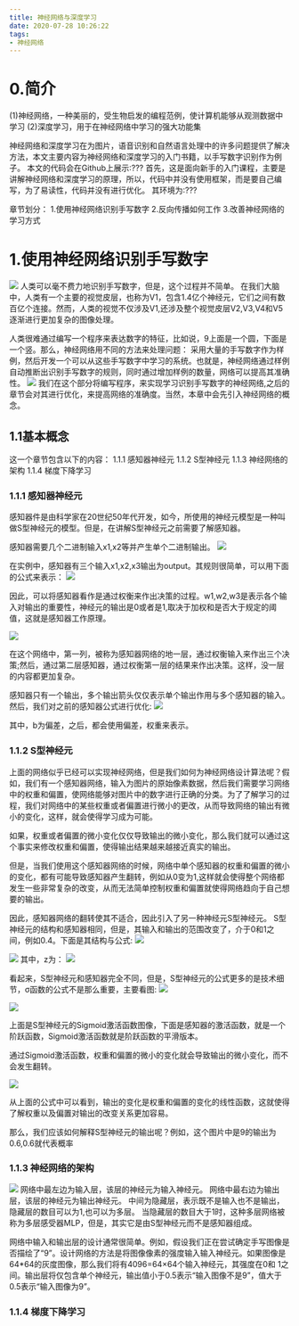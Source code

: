 ```yaml
---
title: 神经网络与深度学习
date: 2020-07-28 10:26:22
tags:
- 神经网络
---
```

# 0.简介
(1)神经网络，一种美丽的，受生物启发的编程范例，使计算机能够从观测数据中学习
(2)深度学习，用于在神经网络中学习的强大功能集

神经网络和深度学习在为图片，语音识别和自然语言处理中的许多问题提供了解决方法，本文主要内容为神经网络和深度学习的入门书籍，以手写数字识别作为例子。
本文的代码会在Github上展示:???
首先，这是面向新手的入门课程，主要是讲解神经网络和深度学习的原理，所以，代码中并没有使用框架，而是要自己编写，为了易读性，代码并没有进行优化。
其环境为:???

章节划分：
1.使用神经网络识别手写数字
2.反向传播如何工作
3.改善神经网络的学习方式

# 1.使用神经网络识别手写数字
![](手写数字.png)
人类可以毫不费力地识别手写数字，但是，这个过程并不简单。
在我们大脑中，人类有一个主要的视觉皮层，也称为V1，包含1.4亿个神经元，它们之间有数百亿个连接。然而，人类的视觉不仅涉及V1,还涉及整个视觉皮层V2,V3,V4和V5逐渐进行更加复杂的图像处理。

人类很难通过编写一个程序来表达数字的特征，比如说，9上面是一个圆，下面是一个竖。那么，神经网络用不同的方法来处理问题：
采用大量的手写数字作为样例，然后开发一个可以从这些手写数字中学习的系统。也就是，神经网络通过样例自动推断出识别手写数字的规则，同时通过增加样例的数量，网络可以提高其准确性。
![](训练实例.png)
我们在这个部分将编写程序，来实现学习识别手写数字的神经网络,之后的章节会对其进行优化，来提高网络的准确度。当然，本章中会先引入神经网络的概念。

## 1.1基本概念
这一个章节包含以下的内容：
1.1.1 感知器神经元
1.1.2 S型神经元
1.1.3 神经网络的架构
1.1.4 梯度下降学习

### 1.1.1 感知器神经元
感知器件是由科学家在20世纪50年代开发，如今，所使用的神经元模型是一种叫做S型神经元的模型。但是，在讲解S型神经元之前需要了解感知器。

感知器需要几个二进制输入x1,x2等并产生单个二进制输出。
![](感知器.png)

在实例中，感知器有三个输入x1,x2,x3输出为output。其规则很简单，可以用下面的公式来表示：
![](感知器公式1.png)

因此，可以将感知器看作是通过权衡来作出决策的过程。w1,w2,w3是表示各个输入对输出的重要性，神经元的输出是0或者是1,取决于加权和是否大于规定的阈值，这就是感知器工作原理。

![](感知器网络.png)

在这个网络中，第一列，被称为感知器网络的地一层，通过权衡输入来作出三个决策;然后，通过第二层感知器，通过权衡第一层的结果来作出决策。这样，没一层的内容都更加复杂。

感知器只有一个输出，多个输出箭头仅仅表示单个输出作用与多个感知器的输入。然后，我们对之前的感知器公式进行优化:
![](感知器公式优化.png)

其中，b为偏差，之后，都会使用偏差，权重来表示。

### 1.1.2 S型神经元
上面的网络似乎已经可以实现神经网络，但是我们如何为神经网络设计算法呢？假如，我们有一个感知器网络，输入为图片的原始像素数据，然后我们需要学习网络中的权重和偏置，使网络能够对图片中的数字进行正确的分类。为了了解学习的过程，我们对网络中的某些权重或者偏置进行微小的更改，从而导致网络的输出有微小的变化，这样，就会使得学习成为可能。

如果，权重或者偏置的微小变化仅仅导致输出的微小变化，那么我们就可以通过这个事实来修改权重和偏置，使得输出结果越来越接近真实的输出。

但是，当我们使用这个感知器网络的时候，网络中单个感知器的权重和偏置的微小的变化，都有可能导致感知器产生翻转，例如从0变为1,这样就会使得整个网络都发生一些非常复杂的改变，从而无法简单控制权重和偏置就使得网络趋向于自己想要的输出。

因此，感知器网络的翻转使其不适合，因此引入了另一种神经元S型神经元。
S型神经元的结构和感知器相同，但是，其输入和输出的范围改变了，介于0和1之间，例如0.4。下面是其结构与公式:
![](感知器.png)

![](S型神经元公式1.png)
其中，z为：
![](S型神经元公式2.png)

看起来，S型神经元和感知器完全不同，但是，S型神经元的公式更多的是技术细节，σ函数的公式不是那么重要，主要看图:
![](Sigmoid激活函数图像.png)

![](感知器激活函数图像.png)

上面是S型神经元的Sigmoid激活函数图像，下面是感知器的激活函数，就是一个阶跃函数，Sigmoid激活函数就是阶跃函数的平滑版本。

通过Sigmoid激活函数，权重和偏置的微小的变化就会导致输出的微小变化，而不会发生翻转。

![](偏导函数.png)

从上面的公式中可以看到，输出的变化是权重和偏置的变化的线性函数，这就使得了解权重以及偏置对输出的改变关系更加容易。

那么，我们应该如何解释S型神经元的输出呢？例如，这个图片中是9的输出为0.6,0.6就代表概率

### 1.1.3 神经网络的架构

![](多层感知器.png)
网络中最左边为输入层，该层的神经元为输入神经元。
网络中最右边为输出层，该层的神经元为输出神经元。
中间为隐藏层，表示既不是输入也不是输出，隐藏层的数目可以为1,也可以为多层。
当隐藏层的数目大于1时，这种多层网络被称为多层感受器MLP，但是，其实它是由S型神经元而不是感知器组成。

网络中输入和输出层的设计通常很简单。例如，假设我们正在尝试确定手写图像是否描绘了“9”。设计网络的方法是将图像像素的强度输入输入神经元。如果图像是64*64的灰度图像，那么我们将有4096=64×64个输入神经元，其强度在0和 1之间。输出层将仅包含单个神经元，输出值小于0.5表示“输入图像不是9”，值大于0.5表示“输入图像为9”。

### 1.1.4 梯度下降学习


